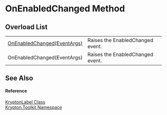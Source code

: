 # OnEnabledChanged Method


## Overload List
<table>
<tr>
<td><a href="886ca79d-2fd7-df1e-772a-318bf4742fc6.md">OnEnabledChanged(EventArgs)</a></td>
<td>Raises the EnabledChanged event.</td></tr>
<tr>
<td>OnEnabledChanged(EventArgs)</td>
<td>Raises the EnabledChanged event.</td></tr>
</table>

## See Also


#### Reference
<a href="6b0e116b-30e6-1894-69e8-1e46ed4f6987.md">KryptonLabel Class</a>  
<a href="79d2eac2-21f4-54ff-7552-b20c33c30600.md">Krypton.Toolkit Namespace</a>  
